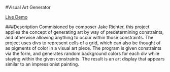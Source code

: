 #Visual Art Generator

[Live Demo](https://react-random-art-richter.vercel.app)

###Description
Commisioned by composer Jake Richter, this project applies the concept of generating art by way of
predetermining constraints, and otherwise allowing anything to occur within those constraints.
The project uses divs to represent cells of a grid, which can also be thought of as pigments 
of color in a visual art piece. The program is given constraints via the form, and generates random
background colors for each div while staying within the given constraints. The result is an
art display that appears similar to an impressionist painting.
